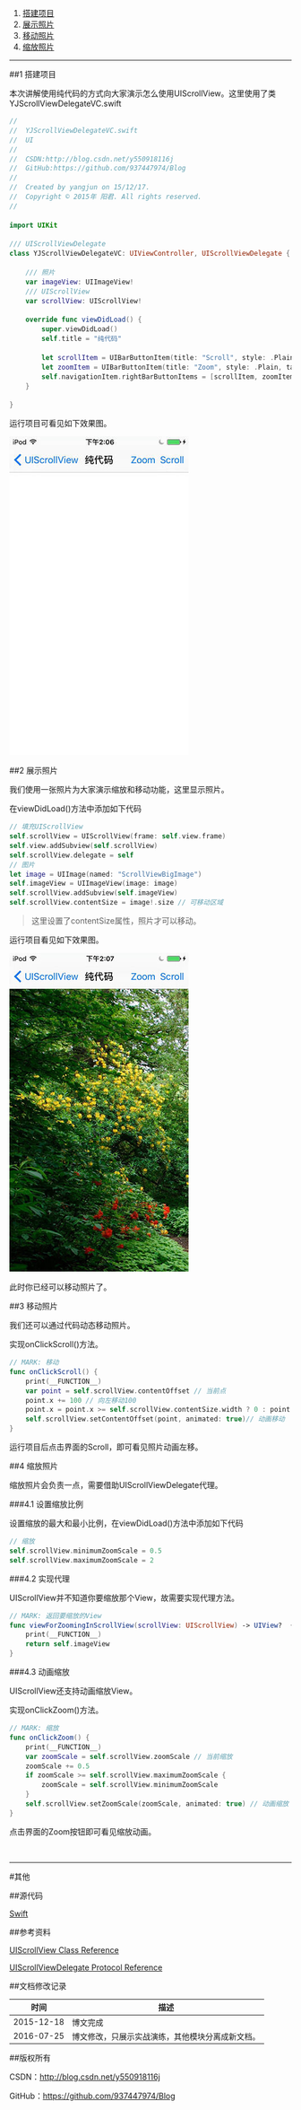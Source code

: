 1. [搭建项目](#搭建项目)
2. [展示照片](#展示照片)
3. [移动照片](#移动照片)
4. [缩放照片](#缩放照片)

---

##<a id="搭建项目"/>1 搭建项目

本次讲解使用纯代码的方式向大家演示怎么使用UIScrollView。这里使用了类YJScrollViewDelegateVC.swift

```swift
//
//  YJScrollViewDelegateVC.swift
//  UI
//
//  CSDN:http://blog.csdn.net/y550918116j
//  GitHub:https://github.com/937447974/Blog
//
//  Created by yangjun on 15/12/17.
//  Copyright © 2015年 阳君. All rights reserved.
//

import UIKit

/// UIScrollViewDelegate
class YJScrollViewDelegateVC: UIViewController, UIScrollViewDelegate {
    
    /// 照片
    var imageView: UIImageView!
    /// UIScrollView
    var scrollView: UIScrollView!
    
    override func viewDidLoad() {
        super.viewDidLoad()
        self.title = "纯代码"
        
        let scrollItem = UIBarButtonItem(title: "Scroll", style: .Plain, target: self, action: "onClickScroll")
        let zoomItem = UIBarButtonItem(title: "Zoom", style: .Plain, target: self, action: "onClickZoom")
        self.navigationItem.rightBarButtonItems = [scrollItem, zoomItem]
    }
    
}
```

运行项目可看见如下效果图。

![](https://raw.githubusercontent.com/937447974/Blog/master/Resources/2015121801.jpg)

##<a id="展示照片"/>2 展示照片

我们使用一张照片为大家演示缩放和移动功能，这里显示照片。

在viewDidLoad()方法中添加如下代码

```swift
// 填充UIScrollView
self.scrollView = UIScrollView(frame: self.view.frame)
self.view.addSubview(self.scrollView)
self.scrollView.delegate = self
// 图片
let image = UIImage(named: "ScrollViewBigImage")
self.imageView = UIImageView(image: image)
self.scrollView.addSubview(self.imageView)
self.scrollView.contentSize = image!.size // 可移动区域
```

> 这里设置了contentSize属性，照片才可以移动。

运行项目看见如下效果图。

![](https://raw.githubusercontent.com/937447974/Blog/master/Resources/2015121802.jpg)

此时你已经可以移动照片了。

##<a id="移动照片"/>3 移动照片

我们还可以通过代码动态移动照片。

实现onClickScroll()方法。

```swift
// MARK: 移动
func onClickScroll() {
    print(__FUNCTION__)
    var point = self.scrollView.contentOffset // 当前点
    point.x += 100 // 向左移动100
    point.x = point.x >= self.scrollView.contentSize.width ? 0 : point.x
    self.scrollView.setContentOffset(point, animated: true)// 动画移动
}
```

运行项目后点击界面的Scroll，即可看见照片动画左移。

##<a id="缩放照片"/>4 缩放照片

缩放照片会负责一点，需要借助UIScrollViewDelegate代理。

###4.1 设置缩放比例

设置缩放的最大和最小比例，在viewDidLoad()方法中添加如下代码

```swift
// 缩放
self.scrollView.minimumZoomScale = 0.5
self.scrollView.maximumZoomScale = 2
```

###4.2 实现代理

UIScrollView并不知道你要缩放那个View，故需要实现代理方法。

```swift
// MARK: 返回要缩放的View
func viewForZoomingInScrollView(scrollView: UIScrollView) -> UIView?  {
    print(__FUNCTION__)
    return self.imageView
}
```

###4.3 动画缩放

UIScrollView还支持动画缩放View。

实现onClickZoom()方法。

```swift
// MARK: 缩放
func onClickZoom() {
    print(__FUNCTION__)
    var zoomScale = self.scrollView.zoomScale // 当前缩放
    zoomScale += 0.5
    if zoomScale >= self.scrollView.maximumZoomScale {
        zoomScale = self.scrollView.minimumZoomScale
    }
    self.scrollView.setZoomScale(zoomScale, animated: true) // 动画缩放
}
```

点击界面的Zoom按钮即可看见缩放动画。

&#160;

----------

#其他

##源代码

[Swift](https://github.com/937447974/Swift)

##参考资料

[UIScrollView Class Reference](https://developer.apple.com/library/ios/documentation/UIKit/Reference/UIScrollView_Class/index.html)

[UIScrollViewDelegate Protocol Reference](https://developer.apple.com/library/ios/documentation/UIKit/Reference/UIScrollViewDelegate_Protocol/index.html)

##文档修改记录

| 时间 | 描述 |
| ---- | ---- |
| 2015-12-18 | 博文完成 |
| 2016-07-25 | 博文修改，只展示实战演练，其他模块分离成新文档。 |

##版权所有

CSDN：http://blog.csdn.net/y550918116j

GitHub：https://github.com/937447974/Blog